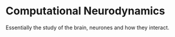 # Computational Neurodynamics

Essentially the study of the brain, neurones and how they interact.

